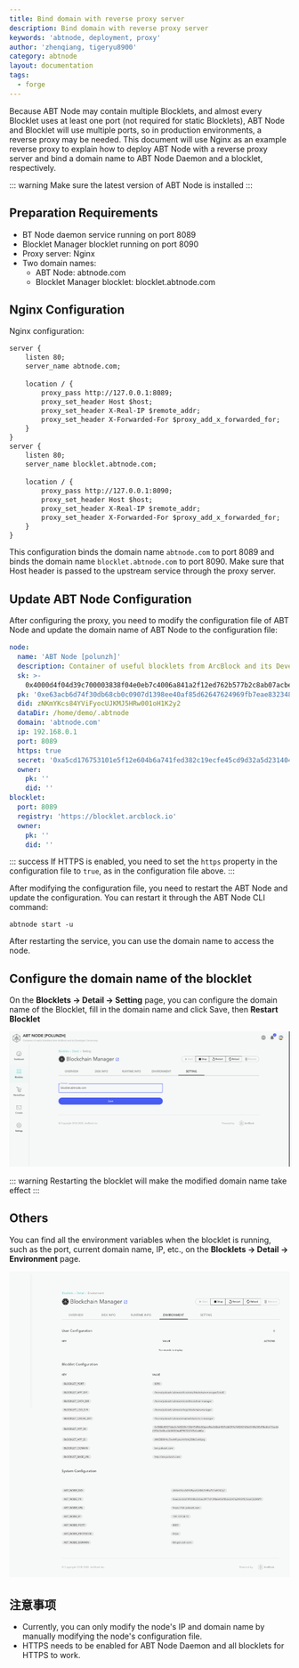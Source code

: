 ```yaml
---
title: Bind domain with reverse proxy server
description: Bind domain with reverse proxy server
keywords: 'abtnode, deployment, proxy'
author: 'zhenqiang, tigeryu8900'
category: abtnode
layout: documentation
tags:
  - forge
---
```


Because ABT Node may contain multiple Blocklets, and almost every Blocklet uses at least one port (not required for
static Blocklets), ABT Node and Blocklet will use multiple ports, so in production environments, a reverse proxy may be
needed. This document will use Nginx as an example reverse proxy to explain how to deploy ABT
Node with a reverse proxy server and bind a domain name to ABT Node Daemon and a blocklet, respectively.

::: warning
Make sure the latest version of ABT Node is installed
:::

## Preparation Requirements

- BT Node daemon service running on port 8089
- Blocklet Manager blocklet running on port 8090
- Proxy server: Nginx
- Two domain names:
  - ABT Node: abtnode.com
  - Blocklet Manager blocklet: blocklet.abtnode.com

## Nginx Configuration

Nginx configuration:

```
server {
    listen 80;
    server_name abtnode.com;

    location / {
        proxy_pass http://127.0.0.1:8089;
        proxy_set_header Host $host;
        proxy_set_header X-Real-IP $remote_addr;
        proxy_set_header X-Forwarded-For $proxy_add_x_forwarded_for;
    }
}
server {
    listen 80;
    server_name blocklet.abtnode.com;

    location / {
        proxy_pass http://127.0.0.1:8090;
        proxy_set_header Host $host;
        proxy_set_header X-Real-IP $remote_addr;
        proxy_set_header X-Forwarded-For $proxy_add_x_forwarded_for;
    }
}
```

This configuration binds the domain name `abtnode.com` to port 8089 and binds the domain name `blocklet.abtnode.com` to
port 8090. Make sure that Host header is passed to the upstream service through the proxy server.

## Update ABT Node Configuration

After configuring the proxy, you need to modify the configuration file of ABT Node and update the domain name of ABT
Node to the configuration file:

```yaml
node:
  name: 'ABT Node [polunzh]'
  description: Container of useful blocklets from ArcBlock and its Developer Community
  sk: >-
    0x4000d4f04d39c700003838f04e0eb7c4006a841a2f12ed762b577b2c8ab07acbe63acb6d74f30db68cbec0977d1398ee40af85d62647624969fb7eae832348f9
  pk: '0xe63acb6d74f30db68cb0c0907d1398ee40af85d62647624969fb7eae832348f9'
  did: zNKmYKcs84YViFyocUJKMJ5HRw001oH1K2y2
  dataDir: /home/demo/.abtnode
  domain: 'abtnode.com'
  ip: 192.168.0.1
  port: 8089
  https: true
  secret: '0xa5cd176753101e5f12e604b6a741fed382c19ecfe45cd9d32a5d231404b41f23'
  owner:
    pk: ''
    did: ''
blocklet:
  port: 8089
  registry: 'https://blocklet.arcblock.io'
  owner:
    pk: ''
    did: ''
```

::: success
If HTTPS is enabled, you need to set the `https` property in the configuration file to `true`, as in the configuration
file above.
:::

After modifying the configuration file, you need to restart the ABT Node and update the configuration. You can restart
it through the ABT Node CLI command:

```
abtnode start -u
```

After restarting the service, you can use the domain name to access the node.

## Configure the domain name of the blocklet

On the **Blocklets -> Detail -> Setting** page, you can configure the domain name of the Blocklet, fill in the domain
name and click Save, then **Restart Blocklet**

![blocklet domain setting](./images/blocklet-domain-setting.png)

::: warning
Restarting the blocklet will make the modified domain name take effect
:::

## Others

You can find all the environment variables when the blocklet is running, such as the port, current domain name, IP,
etc., on the **Blocklets -> Detail -> Environment** page.

![blocklet domain setting](./images/blocklet-environments.png)

## 注意事项

- Currently, you can only modify the node's IP and domain name by manually modifying the node's configuration file.
- HTTPS needs to be enabled for ABT Node Daemon and all blocklets for HTTPS to work.
